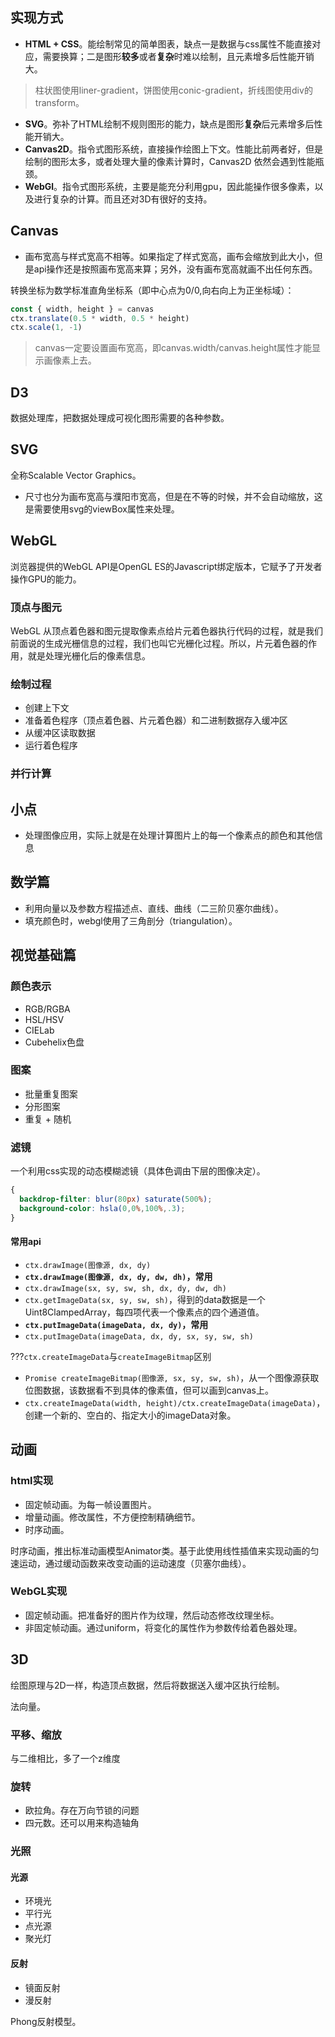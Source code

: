 ## 实现方式
- **HTML + CSS**。能绘制常见的简单图表，缺点一是数据与css属性不能直接对应，需要换算；二是图形**较多**或者**复杂**时难以绘制，且元素增多后性能开销大。
> 柱状图使用liner-gradient，饼图使用conic-gradient，折线图使用div的transform。
- **SVG**。弥补了HTML绘制不规则图形的能力，缺点是图形**复杂**后元素增多后性能开销大。
- **Canvas2D**。指令式图形系统，直接操作绘图上下文。性能比前两者好，但是绘制的图形太多，或者处理大量的像素计算时，Canvas2D 依然会遇到性能瓶颈。
- **WebGl**。指令式图形系统，主要是能充分利用gpu，因此能操作很多像素，以及进行复杂的计算。而且还对3D有很好的支持。

## Canvas
- 画布宽高与样式宽高不相等。如果指定了样式宽高，画布会缩放到此大小，但是api操作还是按照画布宽高来算；另外，没有画布宽高就画不出任何东西。

转换坐标为数学标准直角坐标系（即中心点为0/0,向右向上为正坐标域）：
``` javascript
const { width, height } = canvas
ctx.translate(0.5 * width, 0.5 * height)
ctx.scale(1, -1)
```

> canvas一定要设置画布宽高，即canvas.width/canvas.height属性才能显示画像素上去。

## D3
数据处理库，把数据处理成可视化图形需要的各种参数。

## SVG
全称Scalable Vector Graphics。
- 尺寸也分为画布宽高与濮阳市宽高，但是在不等的时候，并不会自动缩放，这是需要使用svg的viewBox属性来处理。

## WebGL
浏览器提供的WebGL API是OpenGL ES的Javascript绑定版本，它赋予了开发者操作GPU的能力。

### 顶点与图元
WebGL 从顶点着色器和图元提取像素点给片元着色器执行代码的过程，就是我们前面说的生成光栅信息的过程，我们也叫它光栅化过程。所以，片元着色器的作用，就是处理光栅化后的像素信息。

### 绘制过程
- 创建上下文
- 准备着色程序（顶点着色器、片元着色器）和二进制数据存入缓冲区
- 从缓冲区读取数据
- 运行着色程序

### 并行计算

## 小点
- 处理图像应用，实际上就是在处理计算图片上的每一个像素点的颜色和其他信息

## 数学篇
- 利用向量以及参数方程描述点、直线、曲线（二三阶贝塞尔曲线）。
- 填充颜色时，webgl使用了三角剖分（triangulation）。

## 视觉基础篇
### 颜色表示
- RGB/RGBA
- HSL/HSV
- CIELab
- Cubehelix色盘

### 图案
- 批量重复图案
- 分形图案
- 重复 + 随机

### 滤镜
一个利用css实现的动态模糊滤镜（具体色调由下层的图像决定）。
``` css
{
  backdrop-filter: blur(80px) saturate(500%);
  background-color: hsla(0,0%,100%,.3);
}
```

#### 常用api
- `ctx.drawImage(图像源, dx, dy)`
- **`ctx.drawImage(图像源, dx, dy, dw, dh)`，常用**
- `ctx.drawImage(sx, sy, sw, sh, dx, dy, dw, dh)`
- `ctx.getImageData(sx, sy, sw, sh)`，得到的data数据是一个Uint8ClampedArray，每四项代表一个像素点的四个通道值。
- **`ctx.putImageData(imageData, dx, dy)`，常用**
- `ctx.putImageData(imageData, dx, dy, sx, sy, sw, sh)`

???`ctx.createImageData`与`createImageBitmap`区别
- `Promise createImageBitmap(图像源, sx, sy, sw, sh)`，从一个图像源获取位图数据，该数据看不到具体的像素值，但可以画到canvas上。
- `ctx.createImageData(width, height)/ctx.createImageData(imageData)`，创建一个新的、空白的、指定大小的imageData对象。

## 动画
### html实现
- 固定帧动画。为每一帧设置图片。
- 增量动画。修改属性，不方便控制精确细节。
- 时序动画。

时序动画，推出标准动画模型Animator类。基于此使用线性插值来实现动画的匀速运动，通过缓动函数来改变动画的运动速度（贝塞尔曲线）。

### WebGL实现
- 固定帧动画。把准备好的图片作为纹理，然后动态修改纹理坐标。
- 非固定帧动画。通过uniform，将变化的属性作为参数传给着色器处理。
## 3D
绘图原理与2D一样，构造顶点数据，然后将数据送入缓冲区执行绘制。

法向量。
### 平移、缩放
与二维相比，多了一个z维度
### 旋转
- 欧拉角。存在万向节锁的问题
- 四元数。还可以用来构造轴角
### 光照
#### 光源
- 环境光
- 平行光
- 点光源
- 聚光灯

#### 反射
- 镜面反射
- 漫反射

Phong反射模型。
